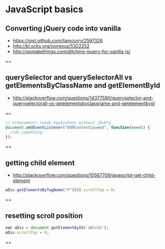 # JavaScript basics

## Converting jQuery code into vanilla
- https://gist.github.com/liamcurry/2597326
- http://bl.ocks.org/joyrexus/5322252
- http://gomakethings.com/ditching-jquery-for-vanilla-js/

==

## querySelector and querySelectorAll vs getElementsByClassName and getElementById
- http://stackoverflow.com/questions/14377590/queryselector-and-queryselectorall-vs-getelementsbyclassname-and-getelementbyid

==

```javascript
// $(document).ready equivalent without jQuery
document.addEventListener("DOMContentLoaded", function(event) { 
  //do something
});
```

==

## getting child element
- http://stackoverflow.com/questions/10567709/javascript-get-child-element
```javascript
aDiv.getElementsByTagName("P")[0].scrollTop = 0;
```

==

##  resetting scroll position
```javascript
var aDiv = document.getElementById('aDivId');
aDiv.scrollTop = 0;
```

==





